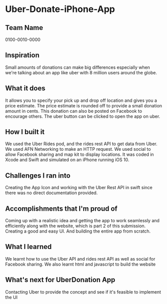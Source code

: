 # Uber-Donate-iPhone-App

## Team Name
0100-0010-0000

## Inspiration
Small amounts of donations can make big differences especially when we're talking about an app like uber with 8 million users around the globe.

## What it does
It allows you to specify your pick up and drop off location and gives you a price estimate. The price estimate is rounded off to provide a small donation amount in cents. This donation can also be posted on Facebook to encourage others. The uber button can be clicked to open the app on uber.

## How I built it
We used the Uber Rides pod, and the rides rest API to get data from Uber. We used AFN Networking to make an HTTP request. We used social to allow Facebook sharing and map kit to display locations. It was coded in Xcode and Swift and simulated on an iPhone running iOS 10.

## Challenges I ran into
Creating the App Icon and working with the Uber Rest API in swift since there was no direct documentation provided. 

## Accomplishments that I'm proud of
Coming up with a realistic idea and getting the app to work seamlessly and efficiently along with the website, which is part 2 of this submission. Creating a good and easy UI. And building the entire app from scratch.

## What I learned
We learnt how to use the Uber API and rides rest API as well as social for Facebook sharing. We also learnt html and javascript to build the website 

## What's next for UberDonation App 
Contacting Uber to provide the concept and see if it's feasible to implement the UI
